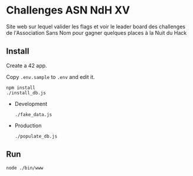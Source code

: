 # Challenges ASN NdH XV #

Site web sur lequel valider les flags et voir le leader board des challenges de l'Association Sans Nom pour gagner quelques places à la Nuit du Hack

## Install ##

Create a 42 app.

Copy `.env.sample` to `.env` and edit it.

```
npm install
./install_db.js
```

- Development
  ```
  ./fake_data.js
  ```

- Production
  ```
  ./populate_db.js
  ```

## Run ##

```
node ./bin/www
```
